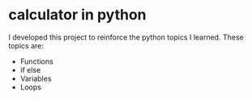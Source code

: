 # calculator in python
I developed this project to reinforce the python topics I learned.
These topics are:
- Functions
- if else
- Variables
- Loops
